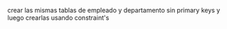 crear las mismas tablas de empleado y departamento sin primary keys y luego crearlas usando constraint's

